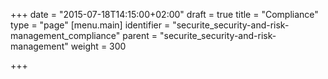 +++
date = "2015-07-18T14:15:00+02:00"
draft = true
title = "Compliance"
type = "page"
[menu.main]
identifier = "securite_security-and-risk-management_compliance"
parent = "securite_security-and-risk-management"
weight = 300

+++
